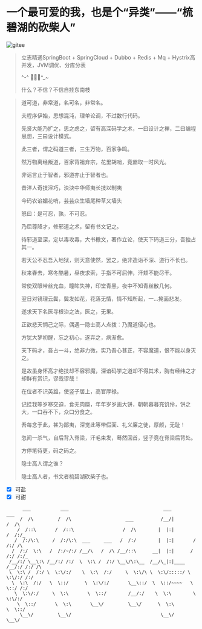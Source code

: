 # 一个最可爱的我，也是个“异类”——“梳碧湖的砍柴人”



![gitee](https://img.shields.io/badge/gitee-OPLike-blue) 




> 立志精通SpringBoot + SpringCloud + Dubbo + Redis + Mq + Hystrix高并发，JVM调优、分库分表
>
> ^-^ 💖💖💖^_~
>
> 什么？不信？不信自挂东南枝 
>
> 

> 道可道，非常道，名可名，非常名。
>
> 夫程序伊始，思想混沌，理单论调，不过数行代码。
>
> 先贤大能乃扩之，思之虑之，留有高深码学之术，一曰设计之禅，二曰编程思想，三曰设计模式。
>
> 此三者，谓之码道三者，三生万物，百家争鸣。
>
> 
>
> 然万物离经叛道，百家背祖弃宗，花里胡哨，竟霸取一时风光。
>
> 非谣言止于智者，邪道亦止于智者也。
>
> 昔洋人奇技淫巧，泱泱中华师夷长技以制夷
>
> 今码农谄媚花哨，芸芸众生墙尾种草又墙头
>
> 怒曰：是可忍，孰，不可忍。
>
> 乃屈尊降才，修邪道之术，留有书文记之。
>
> 待邪道至深，定以毒攻毒，大书檄文，著作立论，使天下码道三分，吾独占其一。
>
> 若天公不忍吾入地狱，则天意使然，罢之，绝非造诣不深、道行不长也。
>
> 
>
> 秋来春去，寒冬酷暑，昼夜求索，手指不可屈伸，汗颊不能尽干。
>
> 常使双眼带丝充血，瞳眸失神，印堂青黑，夜中不知青丝散几何。
>
> 翌日对镜理云鬓，鬓发如花，花落无情，情不知所起，一...掩面悲发。
>
> 遂求天下名医寻根治之法，医之，无果。
>
> 正欲悲天悯己之际，偶遇一隐士高人点拨：乃魔道侵心也。
>
> 方犹大梦初醒，忘之初心，遂弃之，病渐愈。
>
> 
>
> 天下码才，吾占一斗，绝非力微，实乃吾心甚正，不容魔道，恨不能以身灭之。
>
> 是故虽身怀高才绝技却不容邪魔，深谙码学之道却不得其术，胸有经纬之才却鲜有赏识，谬哉谬哉！
>
> 在位者不识英雄，使竖子居上，高官厚禄。
>
> 记挂我等岁寒交迫，食无肉糜，年年岁岁画大饼，朝朝暮暮充饥伶，饼之大，一口吞不下，众口分食之。
>
> 吾每念于此，甚为鄙夷，深觉此等带假面、礼义廉之徒，厚颜，无耻！
>
> 忽闻一杀气，自后背入脊梁，汗毛束发，蓦然回首，竖子竟在脊梁后背处。
>
> 方停笔待更，码之码之。
>
> 
>
> 隐士高人谓之谁？
>
> 隐士高人者，书文者梳碧湖砍柴子也。



- [x] 可盐
- [x] 可甜

```
      ___           ___                                   ___           ___     
     /  /\         /  /\                    ___          /__/|         /  /\    
    /  /::\       /  /::\                  /  /\        |  |:|        /  /:/_   
   /  /:/\:\     /  /:/\:\  ___     ___   /  /:/        |  |:|       /  /:/ /\  
  /  /:/  \:\   /  /:/~/:/ /__/\   /  /\ /__/::\      __|  |:|      /  /:/ /:/_ 
 /__/:/ \__\:\ /__/:/ /:/  \  \:\ /  /:/ \__\/\:\__  /__/\_|:|____ /__/:/ /:/ /\
 \  \:\ /  /:/ \  \:\/:/    \  \:\  /:/     \  \:\/\ \  \:\/:::::/ \  \:\/:/ /:/
  \  \:\  /:/   \  \::/      \  \:\/:/       \__\::/  \  \::/~~~~   \  \::/ /:/ 
   \  \:\/:/     \  \:\       \  \::/        /__/:/    \  \:\        \  \:\/:/  
    \  \::/       \  \:\       \__\/         \__\/      \  \:\        \  \::/   
     \__\/         \__\/                                 \__\/         \__\/                          
                                                     
```

